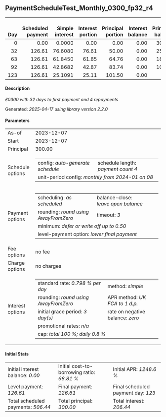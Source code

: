 <h2>PaymentScheduleTest_Monthly_0300_fp32_r4</h2>
<table>
    <thead style="vertical-align: bottom;">
        <th style="text-align: right;">Day</th>
        <th style="text-align: right;">Scheduled payment</th>
        <th style="text-align: right;">Simple interest</th>
        <th style="text-align: right;">Interest portion</th>
        <th style="text-align: right;">Principal portion</th>
        <th style="text-align: right;">Interest balance</th>
        <th style="text-align: right;">Principal balance</th>
        <th style="text-align: right;">Total simple interest</th>
        <th style="text-align: right;">Total interest</th>
        <th style="text-align: right;">Total principal</th>
    </thead>
    <tr style="text-align: right;">
        <td class="ci00">0</td>
        <td class="ci01" style="white-space: nowrap;">0.00</td>
        <td class="ci02">0.0000</td>
        <td class="ci03">0.00</td>
        <td class="ci04">0.00</td>
        <td class="ci05">0.00</td>
        <td class="ci06">300.00</td>
        <td class="ci07">0.0000</td>
        <td class="ci08">0.00</td>
        <td class="ci09">0.00</td>
    </tr>
    <tr style="text-align: right;">
        <td class="ci00">32</td>
        <td class="ci01" style="white-space: nowrap;">126.61</td>
        <td class="ci02">76.6080</td>
        <td class="ci03">76.61</td>
        <td class="ci04">50.00</td>
        <td class="ci05">0.00</td>
        <td class="ci06">250.00</td>
        <td class="ci07">76.6080</td>
        <td class="ci08">76.61</td>
        <td class="ci09">50.00</td>
    </tr>
    <tr style="text-align: right;">
        <td class="ci00">63</td>
        <td class="ci01" style="white-space: nowrap;">126.61</td>
        <td class="ci02">61.8450</td>
        <td class="ci03">61.85</td>
        <td class="ci04">64.76</td>
        <td class="ci05">0.00</td>
        <td class="ci06">185.24</td>
        <td class="ci07">138.4530</td>
        <td class="ci08">138.46</td>
        <td class="ci09">114.76</td>
    </tr>
    <tr style="text-align: right;">
        <td class="ci00">92</td>
        <td class="ci01" style="white-space: nowrap;">126.61</td>
        <td class="ci02">42.8682</td>
        <td class="ci03">42.87</td>
        <td class="ci04">83.74</td>
        <td class="ci05">0.00</td>
        <td class="ci06">101.50</td>
        <td class="ci07">181.3212</td>
        <td class="ci08">181.33</td>
        <td class="ci09">198.50</td>
    </tr>
    <tr style="text-align: right;">
        <td class="ci00">123</td>
        <td class="ci01" style="white-space: nowrap;">126.61</td>
        <td class="ci02">25.1091</td>
        <td class="ci03">25.11</td>
        <td class="ci04">101.50</td>
        <td class="ci05">0.00</td>
        <td class="ci06">0.00</td>
        <td class="ci07">206.4303</td>
        <td class="ci08">206.44</td>
        <td class="ci09">300.00</td>
    </tr>
</table>
<h4>Description</h4>
<p><i>£0300 with 32 days to first payment and 4 repayments</i></p>
<p>Generated: <i>2025-04-17 using library version 2.2.0</i></p>
<h4>Parameters</h4>
<table>
    <tr>
        <td>As-of</td>
        <td>2023-12-07</td>
    </tr>
    <tr>
        <td>Start</td>
        <td>2023-12-07</td>
    </tr>
    <tr>
        <td>Principal</td>
        <td>300.00</td>
    </tr>
    <tr>
        <td>Schedule options</td>
        <td>
            <table>
                <tr>
                    <td>config: <i>auto-generate schedule</i></td>
                    <td>schedule length: <i><i>payment count</i> 4</i></td>
                </tr>
                <tr>
                    <td colspan="2" style="white-space: nowrap;">unit-period config: <i>monthly from 2024-01 on 08</i></td>
                </tr>
            </table>
        </td>
    </tr>
    <tr>
        <td>Payment options</td>
        <td>
            <table>
                <tr>
                    <td>scheduling: <i>as scheduled</i></td>
                    <td>balance-close: <i>leave&nbsp;open&nbsp;balance</i></td>
                </tr>
                <tr>
                    <td>rounding: <i>round using AwayFromZero</i></td>
                    <td>timeout: <i>3</i></td>
                </tr>
                <tr>
                    <td colspan='2'>minimum: <i>defer&nbsp;or&nbsp;write&nbsp;off&nbsp;up&nbsp;to&nbsp;0.50</i></td>
                </tr>
                <tr>
                    <td colspan='2'>level-payment option: <i>lower&nbsp;final&nbsp;payment</i></td>
                </tr>
            </table>
        </td>
    </tr>
    <tr>
        <td>Fee options</td>
        <td>no fee
        </td>
    </tr>
    <tr>
        <td>Charge options</td>
        <td>no charges
        </td>
    </tr>
    <tr>
        <td>Interest options</td>
        <td>
            <table>
                <tr>
                    <td>standard rate: <i>0.798 % per day</i></td>
                    <td>method: <i>simple</i></td>
                </tr>
                <tr>
                    <td>rounding: <i>round using AwayFromZero</i></td>
                    <td>APR method: <i>UK FCA to 1 d.p.</i></td>
                </tr>
                <tr>
                    <td>initial grace period: <i>3 day(s)</i></td>
                    <td>rate on negative balance: <i>zero</i></td>
                </tr>
                <tr>
                    <td colspan="2">promotional rates: <i><i>n/a</i></i></td>
                </tr>
                <tr>
                    <td colspan="2">cap: <i>total 100 %; daily 0.8 %</td>
                </tr>
            </table>
        </td>
    </tr>
</table>
<h4>Initial Stats</h4>
<table>
    <tr>
        <td>Initial interest balance: <i>0.00</i></td>
        <td>Initial cost-to-borrowing ratio: <i>68.81 %</i></td>
        <td>Initial APR: <i>1248.6 %</i></td>
    </tr>
    <tr>
        <td>Level payment: <i>126.61</i></td>
        <td>Final payment: <i>126.61</i></td>
        <td>Final scheduled payment day: <i>123</i></td>
    </tr>
    <tr>
        <td>Total scheduled payments: <i>506.44</i></td>
        <td>Total principal: <i>300.00</i></td>
        <td>Total interest: <i>206.44</i></td>
    </tr>
</table>
